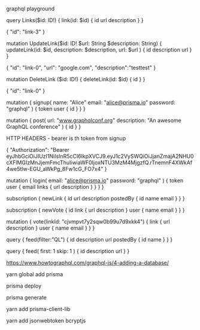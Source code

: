 

graphql playground

query Links($id: ID!) {
  link(id: $id) {
    id
    url
    description
  }
}

{
  "id": "link-3"
}

mutation UpdateLink($id: ID! $url: String $description: String) {
  updateLink(id: $id, description: $description, url: $url ) {
    id
    description
    url
  }
}

{
  "id": "link-0",
  "url": "google.com",
  "description":"testtest"
}

mutation DeleteLink ($id: ID!) {
  deleteLink(id: $id) {
    id
  }
}

{
  "id": "link-0"
}




mutation {
  signup(
    name: "Alice"
    email: "alice@prisma.io"
    password: "graphql"
  ) {
    token
    user {
      id
    }
  }
}

mutation {
  post(
    url: "www.graphqlconf.org"
    description: "An awesome GraphQL conference"
  ) {
    id
  }
}

HTTP HEADERS - bearer is th token from signup

{
  "Authorization": "Bearer eyJhbGciOiJIUzI1NiIsInR5cCI6IkpXVCJ9.eyJ1c2VySWQiOiJjanZmajA2NHU0cXFlMGIzMnJjemFmcThuIiwiaWF0IjoxNTU3MzM4MjgzfQ.rTnemnF4XWkAf4we5tlw-EGU_aWkPg_8Fw1cG_FO7x4"
}


mutation {
  login(
    email: "alice@prisma.io"
    password: "graphql"
  ) {
    token
    user {
      email
      links {
        url
        description
      }
    }
  }
}


subscription {
  newLink {
      id
      url
      description
      postedBy {
        id
        name
        email
      }
  }
}


subscription {
  newVote {
    id
    link {
      url
      description
    }
    user {
      name
      email
    }
  }
}


mutation {
  vote(linkId: "cjvmpvt7y2sqw0b99u7d9xkk4") {
    link {
      url
      description
    }
    user {
      name
      email
    }
  }
}


query {
  feed(filter:"QL") {
    id
  	description
    url
    postedBy {
      id
      name
    }
  }
}

query {
  feed(
    first: 1
    skip: 1
  ) {
    id
    description
    url
  }
}

https://www.howtographql.com/graphql-js/4-adding-a-database/

yarn global add prisma

prisma deploy

prisma generate

yarn add prisma-client-lib

yarn add jsonwebtoken bcryptjs
